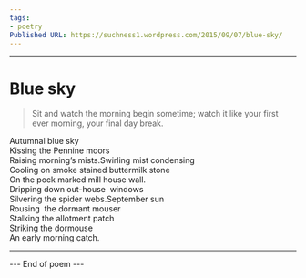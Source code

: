 ```yaml
---
tags: 
- poetry
Published URL: https://suchness1.wordpress.com/2015/09/07/blue-sky/
---
```

---  
  
# Blue sky  
> Sit and watch the morning begin sometime; watch it like your first ever morning, your final day break.  


Autumnal blue sky  
Kissing the Pennine moors  
Raising morning’s mists.Swirling mist condensing  
Cooling on smoke stained buttermilk stone  
On the pock marked mill house wall.  
Dripping down out-house  windows  
Silvering the spider webs.September sun  
Rousing  the dormant mouser  
Stalking the allotment patch  
Striking the dormouse   
An early morning catch.  
  
---  
 --- End of poem ---